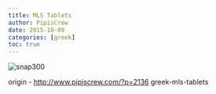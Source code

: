```yaml
---
title: MLS Tablets
author: PipisCrew
date: 2015-10-09
categories: [greek]
toc: true
---
```


![snap300](https://www.pipiscrew.com/wp-content/uploads/2015/10/snap300.png)

origin - http://www.pipiscrew.com/?p=2136 greek-mls-tablets